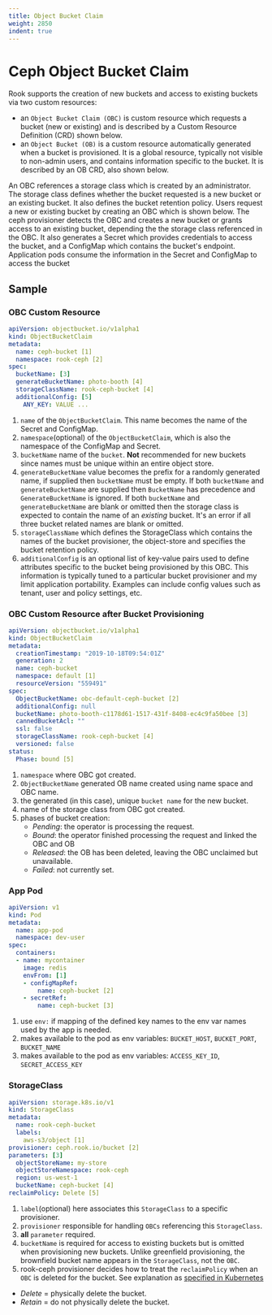 ```yaml
---
title: Object Bucket Claim
weight: 2850
indent: true
---
```


# Ceph Object Bucket Claim

Rook supports the creation of new buckets and access to existing buckets via two custom resources:

- an `Object Bucket Claim (OBC)` is custom resource which requests a bucket (new or existing) and is described by a Custom Resource Definition (CRD) shown below.
- an `Object Bucket (OB)` is a custom resource automatically generated when a bucket is provisioned. It is a global resource, typically not visible to non-admin users, and contains information specific to the bucket. It is described by an OB CRD, also shown below.

An OBC references a storage class which is created by an administrator. The storage class defines whether the bucket requested is a new bucket or an existing bucket. It also defines the bucket retention policy.
Users request a new or existing bucket by creating an OBC which is shown below. The ceph provisioner detects the OBC and creates a new bucket or grants access to an existing bucket, depending the the storage class referenced in the OBC. It also generates a Secret which provides credentials to access the bucket, and a ConfigMap which contains the bucket's endpoint. Application pods consume the information in the Secret and ConfigMap to access the bucket

## Sample

### OBC Custom Resource
```yaml
apiVersion: objectbucket.io/v1alpha1
kind: ObjectBucketClaim
metadata:
  name: ceph-bucket [1]
  namespace: rook-ceph [2]
spec:
  bucketName: [3]
  generateBucketName: photo-booth [4]
  storageClassName: rook-ceph-bucket [4]
  additionalConfig: [5]
    ANY_KEY: VALUE ...
```
1. `name` of the `ObjectBucketClaim`. This name becomes the name of the Secret and ConfigMap.
1. `namespace`(optional) of the `ObjectBucketClaim`, which is also the namespace of the ConfigMap and Secret.
1. `bucketName` name of the `bucket`.
**Not** recommended for new buckets since names must be unique within
an entire object store.
1. `generateBucketName` value becomes the prefix for a randomly generated name, if supplied then `bucketName` must be empty.
If both `bucketName` and `generateBucketName` are supplied then `BucketName` has precedence and `GenerateBucketName` is ignored.
If both `bucketName` and `generateBucketName` are blank or omitted then the storage class is expected to contain the name of an _existing_ bucket. It's an error if all three bucket related names are blank or omitted.
1. `storageClassName` which defines the StorageClass which contains the names of the bucket provisioner, the object-store and specifies the bucket retention policy.
1. `additionalConfig` is an optional list of key-value pairs used to define attributes specific to the bucket being provisioned by this OBC. This information is typically tuned to a particular bucket provisioner and my limit application portability. Examples can include config values such as tenant, user and policy settings, etc.

### OBC Custom Resource after Bucket Provisioning
```yaml
apiVersion: objectbucket.io/v1alpha1
kind: ObjectBucketClaim
metadata:
  creationTimestamp: "2019-10-18T09:54:01Z"
  generation: 2
  name: ceph-bucket
  namespace: default [1]
  resourceVersion: "559491"
spec:
  ObjectBucketName: obc-default-ceph-bucket [2]
  additionalConfig: null
  bucketName: photo-booth-c1178d61-1517-431f-8408-ec4c9fa50bee [3]
  cannedBucketAcl: ""
  ssl: false
  storageClassName: rook-ceph-bucket [4]
  versioned: false
status:
  Phase: bound [5]
```
1. `namespace` where OBC got created.
1. `ObjectBucketName` generated OB name created using name space and OBC name.
1. the generated (in this case), unique `bucket name` for the new bucket.
1. name of the storage class from OBC got created.
1. phases of bucket creation:
    - _Pending_: the operator is processing the request.
    - _Bound_: the operator finished processing the request and linked the OBC and OB
    - _Released_: the OB has been deleted, leaving the OBC unclaimed but unavailable.
    - _Failed_: not currently set.

### App Pod
```yaml
apiVersion: v1
kind: Pod
metadata:
  name: app-pod
  namespace: dev-user
spec:
  containers:
  - name: mycontainer
    image: redis
    envFrom: [1]
    - configMapRef:
        name: ceph-bucket [2]
    - secretRef:
        name: ceph-bucket [3]
```
1. use `env:` if mapping of the defined key names to the env var names used by the app is needed.
1. makes available to the pod as env variables: `BUCKET_HOST`, `BUCKET_PORT`, `BUCKET_NAME`
1. makes available to the pod as env variables: `ACCESS_KEY_ID`, `SECRET_ACCESS_KEY`

### StorageClass
```yaml
apiVersion: storage.k8s.io/v1
kind: StorageClass
metadata:
  name: rook-ceph-bucket
  labels:
    aws-s3/object [1]
provisioner: ceph.rook.io/bucket [2]
parameters: [3]
  objectStoreName: my-store
  objectStoreNamespace: rook-ceph
  region: us-west-1
  bucketName: ceph-bucket [4]
reclaimPolicy: Delete [5]
```
1. `label`(optional) here associates this `StorageClass` to a specific provisioner.
1. `provisioner` responsible for handling `OBCs` referencing this `StorageClass`.
1. **all** `parameter` required.
1. `bucketName` is required for access to existing buckets but is omitted when provisioning new buckets.
Unlike greenfield provisioning, the brownfield bucket name appears in the `StorageClass`, not the `OBC`.
1. rook-ceph provisioner decides how to treat the `reclaimPolicy` when an `OBC` is deleted for the bucket. See explanation as [specified in Kubernetes](https://kubernetes.io/docs/concepts/storage/persistent-volumes/#retain)
+ _Delete_ = physically delete the bucket.
+ _Retain_ = do not physically delete the bucket.

